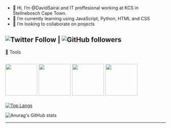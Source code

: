 - 👋 Hi, I’m @DavidSairai and IT proffesional working at KCS in Stellnebosch Cape Town. 
- 🌱 I’m currently learning using JavaScript, Python, HTML and CSS
- 👯 I’m looking to collaborate on projects

<!---
DavidSairai/DavidSairai is a ✨ special ✨ repository because its `README.md` (this file) appears on your GitHub profile.
You can click the Preview link to take a look at your changes.
--->

 ![Twitter Follow](https://img.shields.io/twitter/follow/davidsairai?style=social) | ![GitHub followers](https://img.shields.io/github/followers/davidsairai?style=social)
 ---

🧰 Tools

<img src="https://cdn.worldvectorlogo.com/logos/visual-studio-code-1.svg"  width="100" height="100"/>      <img src="https://cdn.worldvectorlogo.com/logos/logo-javascript.svg"  width="100" height="100"/>      <img src="https://cdn.worldvectorlogo.com/logos/html5-2.svg"  width="100" height="100"/>      <img src="https://cdn.worldvectorlogo.com/logos/python-5.svg" width="100" height="100"/>
---


[![Top Langs](https://github-readme-stats.vercel.app/api/top-langs/?username=davidsairai&layout=compact)](https://github.com/anuraghazra/github-readme-stats)


![Anurag's GitHub stats](https://github-readme-stats.vercel.app/api?username=davidsairai&show_icons=true&theme=dracula)



****
